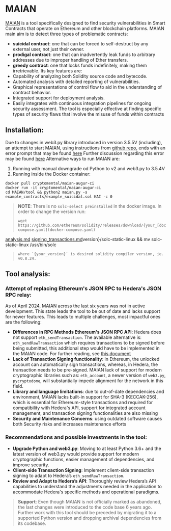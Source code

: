 # MAIAN

[MAIAN](https://github.com/ivicanikolicsg/MAIAN) is a tool specifically designed to find security vulnerabilities
in Smart Contracts that operate on Ethereum and other blockchain platforms. MAIAN main aim is to detect three
types of problematic contracts:
- **suicidal contract**: one that can be forced to self-destruct by any external user, not just their owner.
- **prodigal contract**: one that can inadvertently leak funds to arbitrary addresses due to improper handling of
  Ether transfers.
- **greedy contract**: one that locks funds indefinitely, making them irretrievable.
  Its key features are:
- Capability of analyzing both Solidity source code and bytecode.
- Automated analysis with detailed reporting of vulnerabilities.
- Graphical representations of control flow to aid in the understanding of contract behavior.
- Integrated support for deployment analysis.
- Easily integrates with continuous integration pipelines for ongoing security assessment.
  The tool is especially effective at finding specific types of security flaws that involve the misuse of funds within contracts

## Installation:
Due to changes in web3.py library introduced in version 3.5.5V (including), an attempt to start MAIAN, using instructions from
[github repo](https://github.com/ivicanikolicsg/MAIAN), ends with an error prompt that may be found [here](example_build_execution_error.md)
Further discussion regarding this error may be found [here](https://github.com/ethereum/web3.py/issues/879)
Alternative ways to run MAIAN are:
1) Running with manual downgrade od Python to v2 and web3.py to 3.5.4V
2) Running inside the Docker container:
```Shell
docker pull cryptomental/maian-augur-ci
docker run -it cryptomental/maian-augur-ci
cd MAIAN/tool && python2 maian.py -s example_contracts/example_suicidal.sol KAI -c 0
```
> **NOTE**: There is no `solc-select preinstalled` in the docker image. In order to change the version run:
> ```shell
> wget https://github.com/ethereum/solidity/releases/download/{your_[docker-compose.yaml](docker-compose.yaml)
[analysis.md](analysis.md)
[signing_transactions.md](signing_transactions.md)version}/solc-static-linux && mv solc-static-linux /usr/bin/solc
> ```
> where `{your_version}` is desired solidity compiler version, ie. v0.8.24.

## Tool analysis:
### Attempt of replacing Ethereum's JSON RPC to Hedera's JSON RPC relay:
As of April 2024, MAIAN across the last six years was not in active development. This state leads the tool to be
out of date and lacks support for newer features. This leads to multiple challenges, most impactful ones
are the following:
- **Differences in RPC Methods Ethereum's JSON RPC API**: Hedera does not support `eth_sendTransaction`.
  The available alternative is: `eth_sendRawTransaction` which requires transactions to be signed before being submitted,
  this additional step would have to be implemented in the MAIAN code. For further reading, see [this document](signing_transactions.md)
- **Lack of Transaction Signing functionality**: In Ethereum, the unlocked account can automatically sign transactions,
  whereas, in Hedera, the transaction needs to be pre-signed. MAIAN lack of support for modern cryptographic libraries such as:
  `eth_account`, a newer version of `web3.py`, `pycryptodome`, will substantially impede alignment for the network in this
  field.
- **Library and language limitations**: due to out-of-date dependencies and environment, MAIAN lacks built-in support
  for SHA-3 (KECCAK-256), which is essential for Ethereum-style transactions and required for compatibility with
  Hedera's API, support for integrated account management, and transaction signing functionalities are also missing
- **Security and Maintenance Concerns**: using outdated software causes both Security risks and increases maintenance
  efforts

### Recommendations and possible investments in the tool:
- **Upgrade Python and web3.py**: Moving to at least Python 3.6+ and the latest version of web3.py would provide
  support for modern cryptographic functions, easier management of dependencies, and improve security.
- **Client-side Transaction Signing**: Implement client-side transaction signing to adapt to Hedera’s
  `eth_sendRawTransaction`.
- **Review and Adapt to Hedera’s API**: Thoroughly review Hedera’s API capabilities to understand the adjustments
  needed in the application to accommodate Hedera's specific methods and operational paradigms.

> **Support**:
> Even though MAIAN is not officially marked as abandoned, the last changes were introduced to the code base 6 years ago.
> Further work with this tool should be preceded by migrating it to a supported Python version and dropping
> archival dependencies from its codebase.
